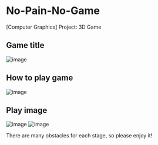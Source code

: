 # No-Pain-No-Game
[Computer Graphics] Project: 3D Game

## Game title
![image](https://user-images.githubusercontent.com/38035440/143734938-eee4086f-da97-465f-a7db-9bc75edc652c.png)
## How to play game
![image](https://user-images.githubusercontent.com/38035440/143734948-537298fb-663e-46e4-b133-46fe1282edb5.png)
## Play image
![image](https://user-images.githubusercontent.com/38035440/143734958-5fe7aff6-a8c5-40ec-8d95-eecf825f6ec9.png)
![image](https://user-images.githubusercontent.com/38035440/143734962-d5d11fb3-6d3f-405c-90ad-9aad8bb22f0d.png)

There are many obstacles for each stage, so please enjoy it!
